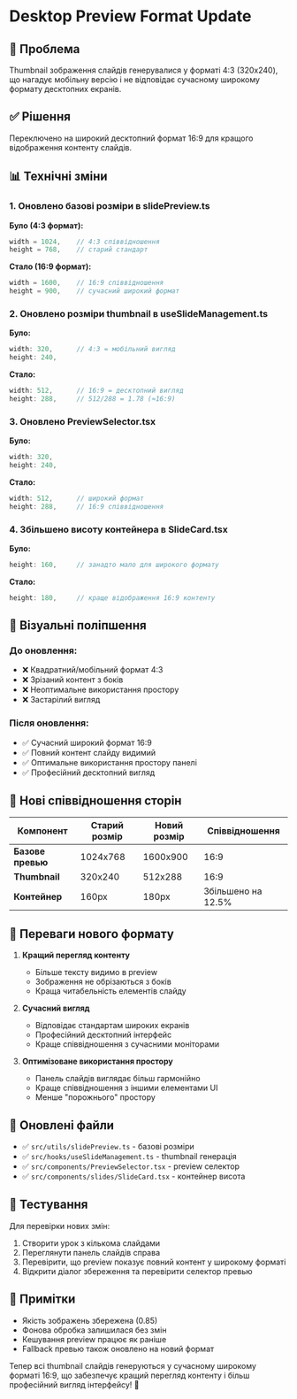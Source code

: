 # Desktop Preview Format Update

## 🎯 Проблема
Thumbnail зображення слайдів генерувалися у форматі 4:3 (320x240), що нагадує мобільну версію і не відповідає сучасному широкому формату десктопних екранів.

## ✅ Рішення
Переключено на широкий десктопний формат 16:9 для кращого відображення контенту слайдів.

## 📊 Технічні зміни

### 1. **Оновлено базові розміри в slidePreview.ts**

**Було (4:3 формат):**
```typescript
width = 1024,    // 4:3 співвідношення
height = 768,    // старий стандарт
```

**Стало (16:9 формат):**
```typescript
width = 1600,    // 16:9 співвідношення  
height = 900,    // сучасний широкий формат
```

### 2. **Оновлено розміри thumbnail в useSlideManagement.ts**

**Було:**
```typescript
width: 320,      // 4:3 = мобільний вигляд
height: 240,
```

**Стало:**
```typescript
width: 512,      // 16:9 = десктопний вигляд
height: 288,     // 512/288 = 1.78 (≈16:9)
```

### 3. **Оновлено PreviewSelector.tsx**

**Було:**
```typescript
width: 320,
height: 240,
```

**Стало:**
```typescript
width: 512,      // широкий формат
height: 288,     // 16:9 співвідношення
```

### 4. **Збільшено висоту контейнера в SlideCard.tsx**

**Було:**
```typescript
height: 160,     // занадто мало для широкого формату
```

**Стало:**
```typescript
height: 180,     // краще відображення 16:9 контенту
```

## 🎨 Візуальні поліпшення

### До оновлення:
- ❌ Квадратний/мобільний формат 4:3
- ❌ Зрізаний контент з боків  
- ❌ Неоптимальне використання простору
- ❌ Застарілий вигляд

### Після оновлення:
- ✅ Сучасний широкий формат 16:9
- ✅ Повний контент слайду видимий
- ✅ Оптимальне використання простору панелі
- ✅ Професійний десктопний вигляд

## 📐 Нові співвідношення сторін

| Компонент | Старий розмір | Новий розмір | Співвідношення |
|-----------|---------------|--------------|----------------|
| **Базове превью** | 1024x768 | 1600x900 | 16:9 |
| **Thumbnail** | 320x240 | 512x288 | 16:9 |
| **Контейнер** | 160px | 180px | Збільшено на 12.5% |

## 🚀 Переваги нового формату

1. **Кращий перегляд контенту**
   - Більше тексту видимо в preview
   - Зображення не обрізаються з боків
   - Краща читабельність елементів слайду

2. **Сучасний вигляд**
   - Відповідає стандартам широких екранів
   - Професійний десктопний інтерфейс
   - Краще співвідношення з сучасними моніторами

3. **Оптимізоване використання простору**
   - Панель слайдів виглядає більш гармонійно
   - Краще співвідношення з іншими елементами UI
   - Менше "порожнього" простору

## 💾 Оновлені файли

- ✅ `src/utils/slidePreview.ts` - базові розміри
- ✅ `src/hooks/useSlideManagement.ts` - thumbnail генерація
- ✅ `src/components/PreviewSelector.tsx` - preview селектор
- ✅ `src/components/slides/SlideCard.tsx` - контейнер висота

## 🔧 Тестування

Для перевірки нових змін:

1. Створити урок з кількома слайдами
2. Переглянути панель слайдів справа
3. Перевірити, що preview показує повний контент у широкому форматі
4. Відкрити діалог збереження та перевірити селектор превью

## 📝 Примітки

- Якість зображень збережена (0.85)
- Фонова обробка залишилася без змін
- Кешування preview працює як раніше
- Fallback превью також оновлено на новий формат

Тепер всі thumbnail слайдів генеруються у сучасному широкому форматі 16:9, що забезпечує кращий перегляд контенту і більш професійний вигляд інтерфейсу! 🎉 